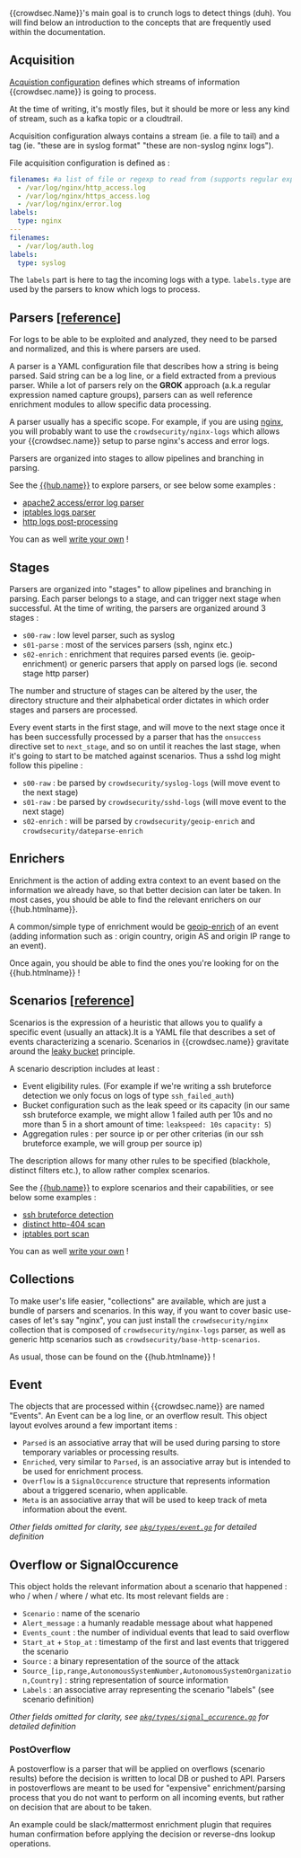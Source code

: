 {{crowdsec.Name}}'s main goal is to crunch logs to detect things (duh).
You will find below an introduction to the concepts that are frequently used within the documentation.

## Acquisition

[Acquistion configuration](/guide/crowdsec/acquisition/) defines which streams of information {{crowdsec.name}} is going to process.

At the time of writing, it's mostly files, but it should be more or less any kind of stream, such as a kafka topic or a cloudtrail.

Acquisition configuration always contains a stream (ie. a file to tail) and a tag (ie. "these are in syslog format" "these are non-syslog nginx logs").

File acquisition configuration is defined as :

```yaml
filenames: #a list of file or regexp to read from (supports regular expressions)
  - /var/log/nginx/http_access.log
  - /var/log/nginx/https_access.log
  - /var/log/nginx/error.log
labels:
  type: nginx
---
filenames:
  - /var/log/auth.log
labels:
  type: syslog
```

The `labels` part is here to tag the incoming logs with a type. `labels.type` are used by the parsers to know which logs to process.

## Parsers [[reference](/references/parsers/)]

For logs to be able to be exploited and analyzed, they need to be parsed and normalized, and this is where parsers are used.

A parser is a YAML configuration file that describes how a string is being parsed. Said string can be a log line, or a field extracted from a previous parser. While a lot of parsers rely on the **GROK** approach (a.k.a regular expression named capture groups), parsers can as well reference enrichment modules to allow specific data processing.

A parser usually has a specific scope. For example, if you are using [nginx](https://nginx.org), you will probably want to use the `crowdsecurity/nginx-logs` which allows your {{crowdsec.name}} setup to parse nginx's access and error logs.

Parsers are organized into stages to allow pipelines and branching in parsing.

See the [{{hub.name}}]({{hub.url}}) to explore parsers, or see below some examples :

 - [apache2 access/error log parser](https://github.com/crowdsecurity/hub/blob/master/parsers/s01-parse/crowdsecurity/apache2-logs.yaml)
 - [iptables logs parser](https://github.com/crowdsecurity/hub/blob/master/parsers/s01-parse/crowdsecurity/iptables-logs.yaml)
 - [http logs post-processing](https://github.com/crowdsecurity/hub/blob/master/parsers/s02-enrich/crowdsecurity/http-logs.yaml)

You can as well [write your own](/write_configurations/parsers/) !


## Stages

Parsers are organized into "stages" to allow pipelines and branching in parsing. Each parser belongs to a stage, and can trigger next stage when successful. At the time of writing, the parsers are organized around 3 stages :

 - `s00-raw` : low level parser, such as syslog
 - `s01-parse` : most of the services parsers (ssh, nginx etc.)
 - `s02-enrich` : enrichment that requires parsed events (ie. geoip-enrichment) or generic parsers that apply on parsed logs (ie. second stage http parser)
 
The number and structure of stages can be altered by the user, the directory structure and their alphabetical order dictates in which order stages and parsers are processed.

Every event starts in the first stage, and will move to the next stage once it has been successfully processed by a parser that has the `onsuccess` directive set to `next_stage`, and so on until it reaches the last stage, when it's going to start to be matched against scenarios. Thus a sshd log might follow this pipeline :

 - `s00-raw` : be parsed by `crowdsecurity/syslog-logs` (will move event to the next stage)
 - `s01-raw` : be parsed by `crowdsecurity/sshd-logs` (will move event to the next stage)
 - `s02-enrich` : will be parsed by `crowdsecurity/geoip-enrich` and `crowdsecurity/dateparse-enrich`



## Enrichers

Enrichment is the action of adding extra context to an event based on the information we already have, so that better decision can later be taken. In most cases, you should be able to find the relevant enrichers on our {{hub.htmlname}}.

A common/simple type of enrichment would be [geoip-enrich](https://github.com/crowdsecurity/hub/blob/master/parsers/s02-enrich/crowdsecurity/geoip-enrich.yaml) of an event (adding information such as : origin country, origin AS and origin IP range to an event).

Once again, you should be able to find the ones you're looking for on the {{hub.htmlname}} !

## Scenarios [[reference](/references/scenarios/)]

Scenarios is the expression of a heuristic that allows you to qualify a specific event (usually an attack).It is a YAML file that describes a set of events characterizing a scenario. Scenarios in {{crowdsec.name}} gravitate around the [leaky bucket](https://en.wikipedia.org/wiki/Leaky_bucket) principle.

A scenario description includes at least :

 - Event eligibility rules. (For example if we're writing a ssh bruteforce detection we only focus on logs of type `ssh_failed_auth`)
 - Bucket configuration such as the leak speed or its capacity (in our same ssh bruteforce example, we might allow 1 failed auth per 10s and no more than 5 in a short amount of time: `leakspeed: 10s` `capacity: 5`)
 - Aggregation rules : per source ip or per other criterias (in our ssh bruteforce example, we will group per source ip)

The description allows for many other rules to be specified (blackhole, distinct filters etc.), to allow rather complex scenarios.

See the [{{hub.name}}]({{hub.url}}) to explore scenarios and their capabilities, or see below some examples :

 - [ssh bruteforce detection](https://github.com/crowdsecurity/hub/blob/master/scenarios/crowdsecurity/ssh-bf.yaml)
 - [distinct http-404 scan](https://github.com/crowdsecurity/hub/blob/master/scenarios/crowdsecurity/http-scan-uniques_404.yaml)
 - [iptables port scan](https://github.com/crowdsecurity/hub/blob/master/scenarios/crowdsecurity/iptables-scan-multi_ports.yaml)

You can as well [write your own](/write_configurations/scenarios/) !


## Collections

To make user's life easier, "collections" are available, which are just a bundle of parsers and scenarios.
In this way, if you want to cover basic use-cases of let's say "nginx", you can just install the `crowdsecurity/nginx` collection that is composed of `crowdsecurity/nginx-logs` parser, as well as generic http scenarios such as `crowdsecurity/base-http-scenarios`.

As usual, those can be found on the {{hub.htmlname}} !

## Event

The objects that are processed within {{crowdsec.name}} are named "Events".
An Event can be a log line, or an overflow result. This object layout evolves around a few important items :

 - `Parsed` is an associative array that will be used during parsing to store temporary variables or processing results.
 - `Enriched`, very similar to `Parsed`, is an associative array but is intended to be used for enrichment process.
 - `Overflow` is a `SignalOccurence` structure that represents information about a triggered scenario, when applicable.
 - `Meta` is an associative array that will be used to keep track of meta information about the event. 

_Other fields omitted for clarity, see [`pkg/types/event.go`](https://github.com/crowdsecurity/crowdsec/blob/master/pkg/types/event.go) for detailed definition_

## Overflow or SignalOccurence

This object holds the relevant information about a scenario that happened : who / when / where / what etc.
Its most relevant fields are :

 - `Scenario` : name of the scenario
 - `Alert_message` : a humanly readable message about what happened
 - `Events_count` : the number of individual events that lead to said overflow
 - `Start_at` + `Stop_at` : timestamp of the first and last events that triggered the scenario
 - `Source` : a binary representation of the source of the attack
 - `Source_[ip,range,AutonomousSystemNumber,AutonomousSystemOrganization,Country]` : string representation of source information
 - `Labels` : an associative array representing the scenario "labels" (see scenario definition)

_Other fields omitted for clarity, see [`pkg/types/signal_occurence.go`](https://github.com/crowdsecurity/crowdsec/blob/master/pkg/types/signal_occurence.go) for detailed definition_

### PostOverflow

A postoverflow is a parser that will be applied on overflows (scenario results) before the decision is written to local DB or pushed to API. Parsers in postoverflows are meant to be used for "expensive" enrichment/parsing process that you do not want to perform on all incoming events, but rather on decision that are about to be taken.

An example could be slack/mattermost enrichment plugin that requires human confirmation before applying the decision or reverse-dns lookup operations.
